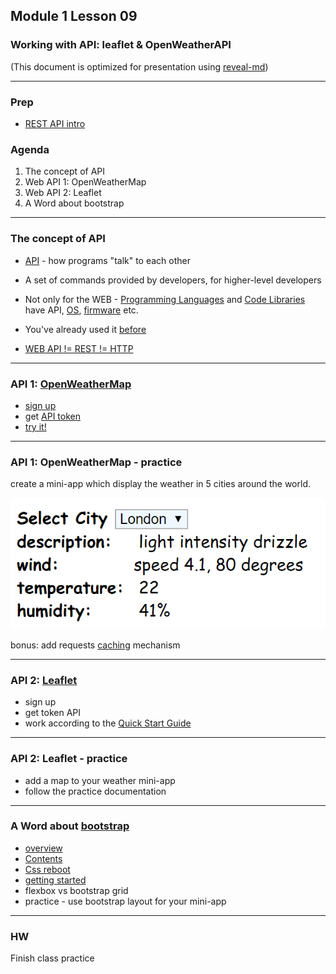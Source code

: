 ## Module 1 Lesson 09
### Working with API: leaflet & OpenWeatherAPI
(This document is optimized for presentation using [reveal-md](https://github.com/webpro/reveal-md))

---

### Prep
* [REST API intro](https://internet-israel.com/%D7%9E%D7%93%D7%A8%D7%99%D7%9B%D7%99%D7%9D/rest/rest-%D7%94%D7%A7%D7%93%D7%9E%D7%94/)

### Agenda
1. The concept of API
2. Web API 1: OpenWeatherMap
3. Web API 2: Leaflet
4. A Word about bootstrap

---

### The concept of API
* [API](https://www.youtube.com/watch?v=s7wmiS2mSXY) - how programs "talk" to each other
<!-- .element: class="fragment" -->

* A set of commands provided by developers, for higher-level developers
<!-- .element: class="fragment" -->

* Not only for the WEB - [Programming Languages](https://docs.oracle.com/javase/7/docs/api/) and [Code Libraries](http://api.jquery.com/) have API, [OS](https://www.kernel.org/doc/html/v4.12/core-api/kernel-api.html), [firmware](https://developer.nvidia.com/nvapi) etc.
<!-- .element: class="fragment" -->

* You've already used it [before](https://jsonplaceholder.typicode.com)
<!-- .element: class="fragment" -->

* [WEB API != REST != HTTP](https://stackoverflow.com/questions/28703093/what-exactly-is-the-difference-between-web-api-and-rest-api-in-mvc)
<!-- .element: class="fragment" -->

---

### API 1: [OpenWeatherMap](https://openweathermap.org/api)
* [sign up](https://home.openweathermap.org/users/sign_up)
* get [API token](https://home.openweathermap.org/api_keys)
* [try it!](https://openweathermap.org/current)

---

### API 1: OpenWeatherMap - practice
create a mini-app which display the weather in 5 cities around the world.
<div>
    <img src="./assets/weather-app.png">
</div>

bonus: add requests [caching](https://whatis.techtarget.com/definition/caching) mechanism

---

### API 2: [Leaflet](http://leafletjs.com/)
* sign up
* get token API
* work according to the [Quick Start Guide](http://leafletjs.com/examples/quick-start/)

---

### API 2: Leaflet - practice
* add a map to your weather mini-app
* follow the practice documentation

---

### A Word about [bootstrap](https://getbootstrap.com/)
* [overview](http://getbootstrap.com/docs/4.0/components/alerts/)
* [Contents](http://getbootstrap.com/docs/4.0/getting-started/contents/)
* [Css reboot](https://scotch.io/tutorials/a-look-at-bootstrap-4s-new-reset-rebootcss#toc-rebootcss)
* [getting started](http://getbootstrap.com/docs/4.0/getting-started/introduction/)
* flexbox vs bootstrap grid
* practice - use bootstrap layout for your mini-app

---

### HW

Finish class practice
